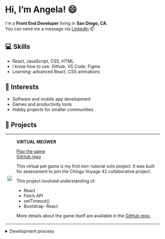 # Hi, I’m Angela! 😄
I'm a **Front End Developer** living in **San Diego, CA**.  
You can send me a message via [LinkedIn](https://linkedin.com/in/angela-sun-flores) 📫 

## 💻 Skills 

- React, JavaScript, CSS, HTML
- I know how to use: Github, VS Code, Figma
- Learning: advanced React, CSS animations

## 🌟 Interests
- Software and mobile app development
- Games and productivity tools
- Hobby projects for smaller communities 

## 💼 Projects
<table border="0">
    <tr>
        <td><img src="https://valanex.github.io/assets/virtualmeowthumb.png" width=300 /></td>
        <td>
            <p><strong>VIRTUAL MEOWER</strong></p>
            <p><a href="https://comforting-peony-5b904b.netlify.app/">Play the game</a><br />
            <a href="https://github.com/valanex/virtual-meow">GitHub repo</a></p>
            <p>This virtual pet game is my first non-tutorial solo project. It was built for assessment to join the Chingu Voyage 41 collaborative project.</p>
            This project involved understanding of:
            <ul>
                <li>React</li>
                <li>Fetch API</li>
                <li>setTimeout()</li>
                <li>Bootstrap-React</li>
            </ul>
            <p>More details about the game itself are available in the <a href="https://github.com/valanex/virtual-meow">GitHub repo</a>. </p>
        </td>
    </tr>
</table>
<details><summary>Development process</summary>
<table>
    <tr>
        <td width=30%><img src="assets/specs.png" alt="Wireframe sketch"></td>
        <td>
        <p><strong>1. The specifications</strong></p>
        <p>This project idea was fun, but Chingu was also very specific in what the app needed to have. I wasn't sure how to build all the functions, but I was confident they were buildable. </p>
        <p>You can find the specifications on the 
        <a href="https://github.com/chingu-voyages/soloproject-tier2-virtualpet">Chingu Solo Project - Tier 2 - Virtual Pet repo</a>.</p>
        </td>
    </tr>
    <tr>
        <td width=30%><img src="assets/sadmeow.gif" alt="A sad pixel cat" width=150></td>
        <td>
        <p><strong>2. Creating GIF sprites</strong></p>
        <p>Knowing that this would disrupt my momentum later, it was best to begin with the sprites. From the start I envisioned a pixelated cat. I drew one on <a href="https://www.piskelapp.com/">Piskel</a> and created 3 versions: happy, sad, and <i>*cough*</i> dead <i>*cough*</i>.</p>
        </td>
    </tr>
    <tr>
        <td width=30%><img src="assets/wireframe.jpg" alt="Wireframe sketch"></td>
        <td>
        <p><strong>3. Wireframe</strong></p>
        <p>I drew my wireframe on paper because I forgot I had an iPad.</p>
        <p>The purpose was to make sure I adhered to Chingu's requirements and to decide how to display it all in a comfortably compact interface.</p>
        </td>
    </tr>
    <tr>
        <td width=30%><img src="assets/figmaUI.png" alt="Figma UI design"></td>
        <td>
        <p><strong>4. Further UI design</strong></p>
        <p>Now it was time to see how it looked in <a href="https://www.figma.com/">Figma</a>! This gave me dimensions to work with, and showed just how limited space would be.</p> 
        <p>The colors didn't look great, but that could be fixed later.</p>
        </td>
    </tr>
    <tr>
        <td width=30%><img src="assets/steps.png" alt="Figma UI design"></td>
        <td>
        <p><strong>5. Planning the build</strong></p>
        <p>To make it less confusing during the coding process, I typed out the order in which I thought the features and functionality should be built. The list became more detailed as I was coding and really helped break down the complexities into manageable chunks.</p> 
        </td>
    </tr>
    <tr>
        <td width=30%><img src="assets/code.png" alt="A screenshot of actual code"></td>
        <td>
        <p><strong>6. Coding</strong></p>
        <p>This took about 10 days overall. I got stuck on how to implement in-game time and then how to stop it counting from day 0 up to day <tt>n</tt> during every in-game day. It turns out that <tt>setTimeout()</tt> is a better choice than <tt>setInterval()</tt>. Overlapping timers was also a multi-day headache.</p> 
        <p>I was pushing commits to GitHub at each step in my list.</p>
        </td>
    </tr>
    <tr>
        <td width=30%><img src="https://valanex.github.io/assets/virtualmeowthumb.png" alt="A screenshot of Virtual Meower"></td>
        <td>
        <p><strong>7. Final touches</strong></p>
        <p>After writing my first decent ReadMe, my first thought was that my game was too ugly to deploy. To add a bit of flair, I implemented some visual improvements for a more polished look.</p>
        <p>Overall, I'm very proud to have built a React app without tutorials! I'm prouder still that Chingu has reviewed and accepted my submission, allowing me to join a collaborative project for Voyage 41.</p>
        </td>
    </tr>
</table>
</details>




<!---
valanex/valanex is a ✨ special ✨ repository because its `README.md` (this file) appears on your GitHub profile.
You can click the Preview link to take a look at your changes.
--->
